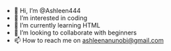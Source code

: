 - 👋 Hi, I’m @Ashleen444
- 👀 I’m interested in coding 
- 🌱 I’m currently learning HTML 
- 💞️ I’m looking to collaborate with beginners 
- 📫 How to reach me on ashleenanunobi@gmail.com

<!---
Ashleen444/Ashleen444 is a ✨ special ✨ repository because its `README.md` (this file) appears on your GitHub profile.
You can click the Preview link to take a look at your changes.
--->
